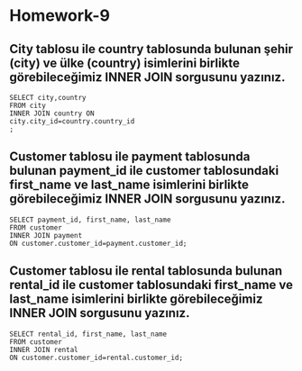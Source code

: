 # Homework-9

## City tablosu ile country tablosunda bulunan şehir (city) ve ülke (country) isimlerini birlikte görebileceğimiz INNER JOIN sorgusunu yazınız.
```
SELECT city,country 
FROM city
INNER JOIN country ON
city.city_id=country.country_id
;
```
## Customer tablosu ile payment tablosunda bulunan payment_id ile customer tablosundaki first_name ve last_name isimlerini birlikte görebileceğimiz INNER JOIN sorgusunu yazınız.
```
SELECT payment_id, first_name, last_name 
FROM customer
INNER JOIN payment 
ON customer.customer_id=payment.customer_id;
```
## Customer tablosu ile rental tablosunda bulunan rental_id ile customer tablosundaki first_name ve last_name isimlerini birlikte görebileceğimiz INNER JOIN sorgusunu yazınız.
```
SELECT rental_id, first_name, last_name 
FROM customer
INNER JOIN rental
ON customer.customer_id=rental.customer_id;
```
